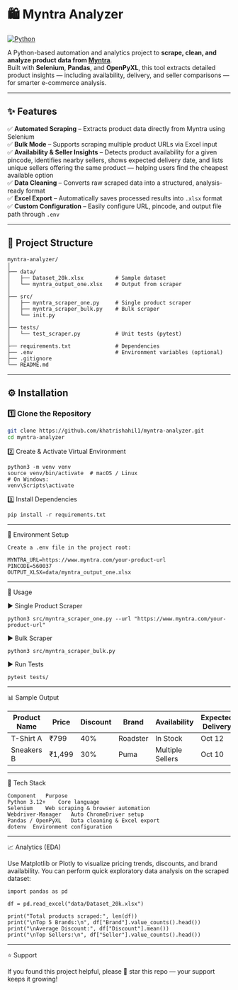
# 🛍️ Myntra Analyzer

[![Python](https://img.shields.io/badge/Python-3.12+-blue.svg)](https://www.python.org/)

A Python-based automation and analytics project to **scrape, clean, and analyze product data from [Myntra](https://www.myntra.com)**.  
Built with **Selenium**, **Pandas**, and **OpenPyXL**, this tool extracts detailed product insights — including availability, delivery, and seller comparisons — for smarter e-commerce analysis.

---

## ✨ Features

✅ **Automated Scraping** – Extracts product data directly from Myntra using Selenium  
✅ **Bulk Mode** – Supports scraping multiple product URLs via Excel input  
✅ **Availability & Seller Insights** – Detects product availability for a given pincode, identifies nearby sellers, shows expected delivery date, and lists unique sellers offering the same product — helping users find the cheapest available option  
✅ **Data Cleaning** – Converts raw scraped data into a structured, analysis-ready format  
✅ **Excel Export** – Automatically saves processed results into `.xlsx` format  
✅ **Custom Configuration** – Easily configure URL, pincode, and output file path through `.env`

---

## 🧠 Project Structure
```
myntra-analyzer/
│
├── data/
│   ├── Dataset_20k.xlsx          # Sample dataset
│   └── myntra_output_one.xlsx    # Output from scraper
│
├── src/
│   ├── myntra_scraper_one.py     # Single product scraper
│   ├── myntra_scraper_bulk.py    # Bulk scraper
│   └── init.py
│
├── tests/
│   └── test_scraper.py           # Unit tests (pytest)
│
├── requirements.txt              # Dependencies
├── .env                          # Environment variables (optional)
├── .gitignore
└── README.md
```
---

## ⚙️ Installation

### 1️⃣ Clone the Repository
```bash
git clone https://github.com/khatrishahil1/myntra-analyzer.git
cd myntra-analyzer
```
2️⃣ Create & Activate Virtual Environment
```
python3 -m venv venv
source venv/bin/activate  # macOS / Linux
# On Windows:
venv\Scripts\activate
```
3️⃣ Install Dependencies
```
pip install -r requirements.txt
```
---

🔧 Environment Setup
```
Create a .env file in the project root:
```
```
MYNTRA_URL=https://www.myntra.com/your-product-url
PINCODE=560037
OUTPUT_XLSX=data/myntra_output_one.xlsx
```
---

🚀 Usage

▶️ Single Product Scraper
```
python3 src/myntra_scraper_one.py --url "https://www.myntra.com/your-product-url"
```
▶️ Bulk Scraper
```
python3 src/myntra_scraper_bulk.py
```
▶️ Run Tests
```
pytest tests/
```

---
📊 Sample Output

| Product Name | Price  | Discount | Brand           | Availability | Expected Delivery | Seller             | Pincode |
|---------------|--------|-----------|------------------|---------------|-------------------|--------------------|----------|
| T-Shirt A     | ₹799   | 40%      | Roadster        | In Stock      | Oct 12            | SellerX            | 560037   |
| Sneakers B    | ₹1,499 | 30%      | Puma             | Multiple Sellers | Oct 10         | SellerY, SellerZ   | 560037   |
---
🧩 Tech Stack
```
Component	Purpose
Python 3.12+	Core language
Selenium	Web scraping & browser automation
Webdriver-Manager	Auto ChromeDriver setup
Pandas / OpenPyXL	Data cleaning & Excel export
dotenv	Environment configuration
```

---

📈 Analytics (EDA)

Use Matplotlib or Plotly to visualize pricing trends, discounts, and brand availability.
You can perform quick exploratory data analysis on the scraped dataset:

```
import pandas as pd

df = pd.read_excel("data/Dataset_20k.xlsx")

print("Total products scraped:", len(df))
print("\nTop 5 Brands:\n", df["Brand"].value_counts().head())
print("\nAverage Discount:", df["Discount"].mean())
print("\nTop Sellers:\n", df["Seller"].value_counts().head())
```
---
⭐ Support

If you found this project helpful, please 🌟 star this repo — your support keeps it growing!
